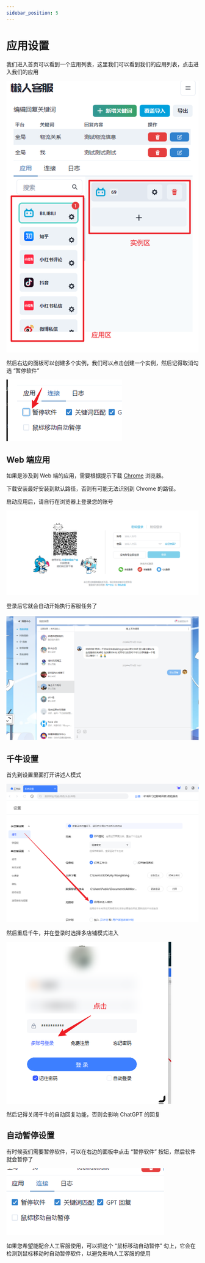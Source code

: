 ```yaml
---
sidebar_position: 5
---
```


# 应用设置

我们进入首页可以看到一个应用列表，这里我们可以看到我们的应用列表，点击进入我们的应用

![alt text](image.png)

然后右边的面板可以创建多个实例，我们可以点击创建一个实例，然后记得取消勾选 “暂停软件”

![alt text](image-1.png)

## Web 端应用
如果是涉及到 Web 端的应用，需要根据提示下载 [Chrome](https://www.google.cn/chrome/) 浏览器。

下载安装最好安装到默认路径，否则有可能无法识别到 Chrome 的路径。

启动应用后，请自行在浏览器上登录您的账号

![alt text](image-2.png)

登录后它就会自动开始执行客服任务了

![alt text](image-3.png)

## 千牛设置
首先到设置里面打开讲述人模式

![alt text](./docs/qianniu_settings_1.png)

然后重启千牛，并在登录时选择多店铺模式进入

![alt text](./docs/qianniu_settings_2.png)

然后记得关闭千牛的自动回复功能，否则会影响 ChatGPT 的回复


## 自动暂停设置
有时候我们需要暂停软件，可以在右边的面板中点击 “暂停软件” 按钮，然后软件就会暂停了

![alt text](image-4.png)

如果您希望能配合人工客服使用，可以把这个 “鼠标移动自动暂停” 勾上，它会在检测到鼠标移动时自动暂停软件，以避免影响人工客服的使用
